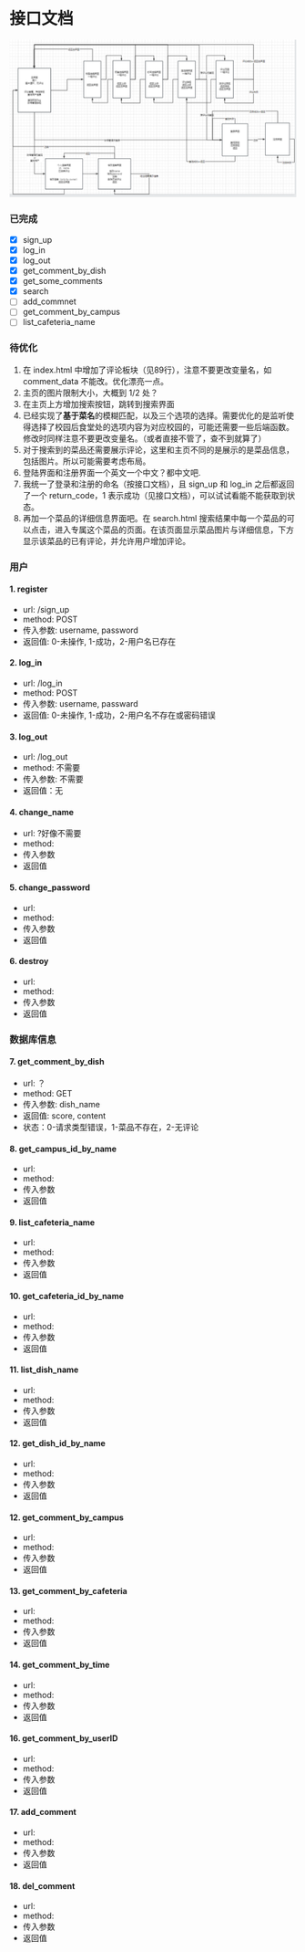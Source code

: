 # 接口文档
<img src="./interface.png" style="zoom:50%" />

### 已完成

- [x] sign_up
- [x] log_in
- [x] log_out
- [x] get_comment_by_dish 
- [x] get_some_comments
- [x] search
- [ ] add_commnet
- [ ] get_comment_by_campus
- [ ] list_cafeteria_name

### 待优化
1. 在 index.html 中增加了评论板块（见89行），注意不要更改变量名，如 comment_data 不能改。优化漂亮一点。
2. 主页的图片限制大小，大概到 1/2 处？
3. 在主页上方增加搜索按钮，跳转到搜索界面
4. 已经实现了**基于菜名**的模糊匹配，以及三个选项的选择。需要优化的是监听使得选择了校园后食堂处的选项内容为对应校园的，可能还需要一些后端函数。修改时同样注意不要更改变量名。（或者直接不管了，查不到就算了）
5. 对于搜索到的菜品还需要展示评论，这里和主页不同的是展示的是菜品信息，包括图片。所以可能需要考虑布局。
6. 登陆界面和注册界面一个英文一个中文？都中文吧.
7. 我统一了登录和注册的命名（按接口文档），且 sign_up 和 log_in 之后都返回了一个 return_code，1 表示成功（见接口文档），可以试试看能不能获取到状态。
8. 再加一个菜品的详细信息界面吧。在 search.html 搜索结果中每一个菜品的可以点击，进入专属这个菜品的页面。在该页面显示菜品图片与详细信息，下方显示该菜品的已有评论，并允许用户增加评论。

### 用户
#### 1. register
- url: /sign_up
- method: POST
- 传入参数: username, password
- 返回值: 0-未操作, 1-成功，2-用户名已存在

#### 2. log_in
- url: /log_in
- method: POST
- 传入参数: username, passward
- 返回值: 0-未操作, 1-成功，2-用户名不存在或密码错误


#### 3. log_out
- url: /log_out
- method: 不需要
- 传入参数: 不需要
- 返回值：无

#### 4. change_name
- url: ?好像不需要
- method: 
- 传入参数
- 返回值

#### 5. change_password
- url: 
- method: 
- 传入参数
- 返回值

#### 6. destroy
- url: 
- method: 
- 传入参数
- 返回值

### 数据库信息
#### 7. get_comment_by_dish
- url: ？
- method: GET
- 传入参数: dish_name
- 返回值: score, content
- 状态：0-请求类型错误，1-菜品不存在，2-无评论

#### 8. get_campus_id_by_name
- url: 
- method: 
- 传入参数
- 返回值

#### 9. list_cafeteria_name
- url: 
- method: 
- 传入参数
- 返回值

#### 10. get_cafeteria_id_by_name
- url: 
- method: 
- 传入参数
- 返回值

#### 11. list_dish_name
- url: 
- method: 
- 传入参数
- 返回值

#### 12. get_dish_id_by_name
- url: 
- method: 
- 传入参数
- 返回值

#### 12. get_comment_by_campus
- url: 
- method: 
- 传入参数
- 返回值

#### 13. get_comment_by_cafeteria
- url: 
- method: 
- 传入参数
- 返回值

#### 14. get_comment_by_time
- url: 
- method: 
- 传入参数
- 返回值



#### 16. get_comment_by_userID
- url: 
- method: 
- 传入参数
- 返回值

#### 17. add_comment
- url: 
- method: 
- 传入参数
- 返回值

#### 18. del_comment
- url: 
- method: 
- 传入参数
- 返回值
